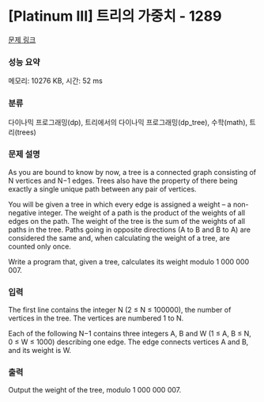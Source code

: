 # [Platinum III] 트리의 가중치 - 1289 

[문제 링크](https://www.acmicpc.net/problem/1289) 

### 성능 요약

메모리: 10276 KB, 시간: 52 ms

### 분류

다이나믹 프로그래밍(dp), 트리에서의 다이나믹 프로그래밍(dp_tree), 수학(math), 트리(trees)

### 문제 설명

<p>As you are bound to know by now, a tree is a connected graph consisting of N vertices and N−1 edges. Trees also have the property of there being exactly a single unique path between any pair of vertices. </p>

<p>You will be given a tree in which every edge is assigned a weight – a non-negative integer. The weight of a path is the product of the weights of all edges on the path. The weight of the tree is the sum of the weights of all paths in the tree. Paths going in opposite directions (A to B and B to A) are considered the same and, when calculating the weight of a tree, are counted only once. </p>

<p>Write a program that, given a tree, calculates its weight modulo 1 000 000 007. </p>

### 입력 

 <p>The first line contains the integer N (2 ≤ N ≤ 100000), the number of vertices in the tree. The vertices are numbered 1 to N. </p>

<p>Each of the following N−1 contains three integers A, B and W (1 ≤ A, B ≤ N, 0 ≤ W ≤ 1000) describing one edge. The edge connects vertices A and B, and its weight is W. </p>

### 출력 

 <p>Output the weight of the tree, modulo 1 000 000 007. </p>

